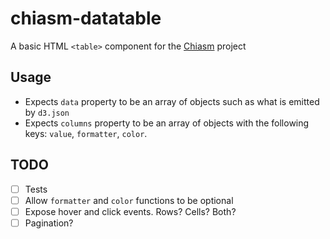 # chiasm-datatable
A basic HTML `<table>` component for the [Chiasm](https://github.com/chiasm-project/chiasm) project

## Usage
* Expects `data` property to be an array of objects such as what is emitted by `d3.json`
* Expects `columns` property to be an array of objects with the following keys: `value`, `formatter`, `color`.

## TODO
- [ ] Tests
- [ ] Allow `formatter` and `color` functions to be optional
- [ ] Expose hover and click events. Rows? Cells? Both?
- [ ] Pagination?
